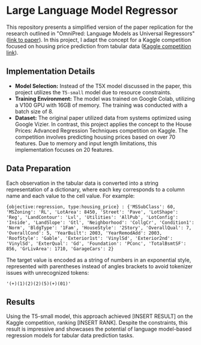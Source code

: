 # Large Language Model Regressor

This repository presents a simplified version of the paper replication for the research outlined in "OmniPred: Language Models as Universal Regressors" ([link to paper](https://arxiv.org/abs/2402.14547)). In this project, I adapt the concept for a Kaggle competition focused on housing price prediction from tabular data ([Kaggle competition link](https://www.kaggle.com/competitions/house-prices-advanced-regression-techniques/overview)).

## Implementation Details

- **Model Selection:** Instead of the T5X model discussed in the paper, this project utilizes the `T5-small` model due to resource constraints.
- **Training Environment:** The model was trained on Google Colab, utilizing a V100 GPU with 16GB of memory. The training was conducted with a batch size of 8.
- **Dataset:** The original paper utilized data from systems optimized using Google Vizier. In contrast, this project applies the concept to the House Prices: Advanced Regression Techniques competition on Kaggle. The competition involves predicting housing prices based on over 70 features. Due to memory and input length limitations, this implementation focuses on 20 features.

## Data Preparation

Each observation in the tabular data is converted into a string representation of a dictionary, where each key corresponds to a column name and each value to the cell value. For example:

```plaintext
{objective:regression, type:housing_price} : {'MSSubClass': 60, 'MSZoning': 'RL', 'LotArea': 8450, 'Street': 'Pave', 'LotShape': 'Reg', 'LandContour': 'Lvl', 'Utilities': 'AllPub', 'LotConfig': 'Inside', 'LandSlope': 'Gtl', 'Neighborhood': 'CollgCr', 'Condition1': 'Norm', 'BldgType': '1Fam', 'HouseStyle': '2Story', 'OverallQual': 7, 'OverallCond': 5, 'YearBuilt': 2003, 'YearRemodAdd': 2003, 'RoofStyle': 'Gable', 'Exterior1st': 'VinylSd', 'Exterior2nd': 'VinylSd', 'ExterQual': 'Gd', 'Foundation': 'PConc', 'TotalBsmtSF': 856, 'GrLivArea': 1710, 'GarageCars': 2}
```

The target value is encoded as a string of numbers in an exponential style, represented with parentheses instead of angles brackets to avoid tokenizer issues with unrecognized tokens:

```plaintext
'(+)(1)(2)(2)(5)(+)(01)'
```

## Results

Using the T5-small model, this approach achieved [INSERT RESULT] on the Kaggle competition, ranking [INSERT RANK]. Despite the constraints, this result is impressive and showcases the potential of language model-based regression models for tabular data prediction tasks.

